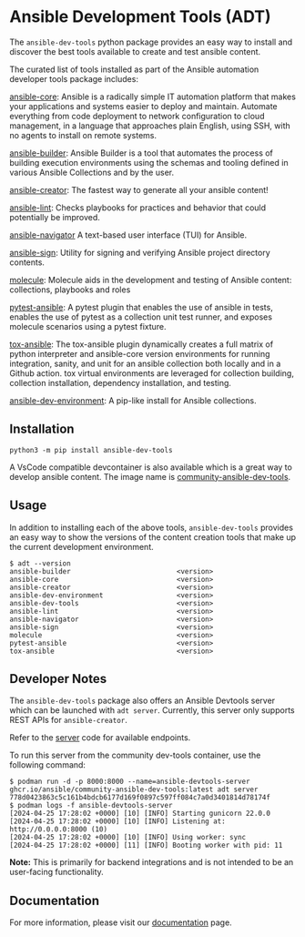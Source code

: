 <!-- cspell:disable-next-line -->

# Ansible Development Tools (ADT)

The `ansible-dev-tools` python package provides an easy way to install and discover the best tools available to create and test ansible content.

The curated list of tools installed as part of the Ansible automation developer tools package includes:

[ansible-core](https://github.com/ansible/ansible): Ansible is a radically simple IT automation platform that makes your applications and systems easier to deploy and maintain. Automate everything from code deployment to network configuration to cloud management, in a language that approaches plain English, using SSH, with no agents to install on remote systems.

[ansible-builder](https://github.com/ansible/ansible-builder): Ansible Builder is a tool that automates the process of building execution environments using the schemas and tooling defined in various Ansible Collections and by the user.

[ansible-creator](https://github.com/ansible/ansible-creator): The fastest way to generate all your ansible content!

[ansible-lint](https://github.com/ansible/ansible-lint): Checks playbooks for practices and behavior that could potentially be improved.

[ansible-navigator](https://github.com/ansible/ansible-navigator) A text-based user interface (TUI) for Ansible.

[ansible-sign](https://github.com/ansible/ansible-sign): Utility for signing and verifying Ansible project directory contents.

[molecule](https://github.com/ansible/molecule): Molecule aids in the development and testing of Ansible content: collections, playbooks and roles

[pytest-ansible](https://github.com/ansible/pytest-ansible): A pytest plugin that enables the use of ansible in tests, enables the use of pytest as a collection unit test runner, and exposes molecule scenarios using a pytest fixture.

[tox-ansible](https://github.com/ansible/tox-ansible): The tox-ansible plugin dynamically creates a full matrix of python interpreter and ansible-core version environments for running integration, sanity, and unit for an ansible collection both locally and in a Github action. tox virtual environments are leveraged for collection building, collection installation, dependency installation, and testing.

[ansible-dev-environment](https://github.com/ansible/ansible-dev-environment): A pip-like install for Ansible collections.

## Installation

`python3 -m pip install ansible-dev-tools`

A VsCode compatible devcontainer is also available which is a great way to develop ansible content. The image name is [community-ansible-dev-tools](https://ansible.readthedocs.io/projects/dev-tools/container/).

## Usage

In addition to installing each of the above tools, `ansible-dev-tools` provides an easy way to show the versions of the content creation tools that make up the current development environment.

```
$ adt --version
ansible-builder                          <version>
ansible-core                             <version>
ansible-creator                          <version>
ansible-dev-environment                  <version>
ansible-dev-tools                        <version>
ansible-lint                             <version>
ansible-navigator                        <version>
ansible-sign                             <version>
molecule                                 <version>
pytest-ansible                           <version>
tox-ansible                              <version>
```

## Developer Notes

The `ansible-dev-tools` package also offers an Ansible Devtools server which can be launched with `adt server`. Currently, this server only supports REST APIs for `ansible-creator`.

Refer to the [server](https://github.com/ansible/ansible-dev-tools/blob/main/src/ansible_dev_tools/subcommands/server.py) code for available endpoints.

To run this server from the community dev-tools container, use the following command:

```
$ podman run -d -p 8000:8000 --name=ansible-devtools-server ghcr.io/ansible/community-ansible-dev-tools:latest adt server
778d0423863c5c161b4bdcb6177d169f0897c597ff084c7a0d3401814d78174f
$ podman logs -f ansible-devtools-server
[2024-04-25 17:28:02 +0000] [10] [INFO] Starting gunicorn 22.0.0
[2024-04-25 17:28:02 +0000] [10] [INFO] Listening at: http://0.0.0.0:8000 (10)
[2024-04-25 17:28:02 +0000] [10] [INFO] Using worker: sync
[2024-04-25 17:28:02 +0000] [11] [INFO] Booting worker with pid: 11
```

**Note:** This is primarily for backend integrations and is not intended to be an user-facing functionality.

## Documentation

For more information, please visit our [documentation](https://ansible.readthedocs.io/projects/dev-tools/) page.
